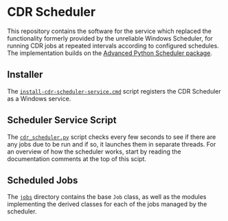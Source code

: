 # CDR Scheduler

This repository contains the software for the service which replaced
the functionality formerly provided by the unreliable Windows
Scheduler, for running CDR jobs at repeated intervals according to
configured schedules. The implementation builds on the [Advanced
Python Scheduler package](https://apscheduler.readthedocs.io/).

## Installer

The [`install-cdr-scheduler-service.cmd`](install-cdr-sacheduler-service.cmd)
script registers the CDR Scheduler as a Windows service.

## Scheduler Service Script

The [`cdr_scheduler.py`](cdr_scheduler.py) script checks every few
seconds to see if there are any jobs due to be run and if so, it
launches them in separate threads. For an overview of how the scheduler
works, start by reading the documentation comments at the top of this
scipt.

## Scheduled Jobs

The [`jobs`](jobs) directory contains the base `Job` class, as well as
the modules implementing the derived classes for each of the jobs
managed by the scheduler.

